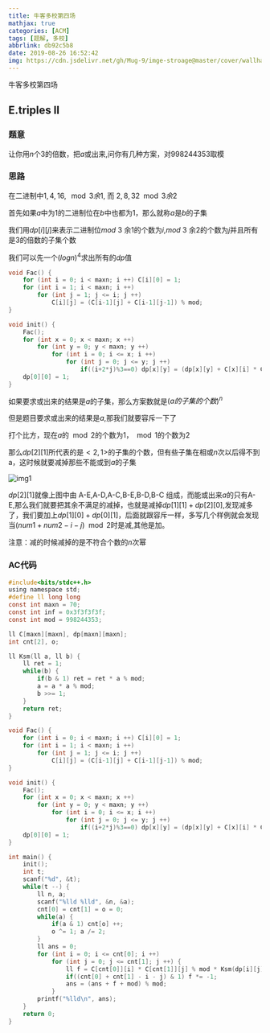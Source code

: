 ```yaml
---
title: 牛客多校第四场
mathjax: true
categories: [ACM]
tags: [题解, 多校]
abbrlink: db92c5b8
date: 2019-08-26 16:52:42
img: https://cdn.jsdelivr.net/gh/Mug-9/imge-stroage@master/cover/wallhaven-28yj9x.4xoxdb4v52g0.jpg
---
```


牛客多校第四场

<!-- less-->

## E.triples ll

### 题意

让你用$n$个3的倍数，把$a$或出来,问你有几种方案，对998244353取模

### 思路

在二进制中$1,4,16,\mod 3余1$, 而 $2,8,32 \mod 3余2$ 

首先如果$a$中为$1$的二进制位在$b$中也都为$1$，那么就称$a$是$b$的子集

我们用$dp[i][j]$来表示二进制位$mod$ $3$ 余$1$的个数为$i$,$mod$ $3$ 余$2$的个数为$j$并且所有是3的倍数的子集个数

我们可以先一个$(logn)^4$求出所有的$dp$值

```c
void Fac() {
    for (int i = 0; i < maxn; i ++) C[i][0] = 1;
    for (int i = 1; i < maxn; i ++) 
        for (int j = 1; j <= i; j ++) 
            C[i][j] = (C[i-1][j] + C[i-1][j-1]) % mod;
}

void init() {
    Fac();
    for (int x = 0; x < maxn; x ++) 
        for (int y = 0; y < maxn; y ++) 
            for (int i = 0; i <= x; i ++)
                for (int j = 0; j <= y; j ++) 
                    if((i+2*j)%3==0) dp[x][y] = (dp[x][y] + C[x][i] * C[y][j] % mod) % mod;
    dp[0][0] = 1;
}
```



如果要求或出来的结果是$a$的子集，那么方案数就是$(a的子集的个数)^n$

但是题目要求或出来的结果是$a$,那我们就要容斥一下了

打个比方，现在$a$的$\mod2$的个数为$1$，$\mod1$的个数为$2$

那么$dp[2][1]$所代表的是$<2,1>$的子集的个数，但有些子集在相或$n$次以后得不到a，这时候就要减掉那些不能或到$a$的子集 

![img1](https://wx4.sinaimg.cn/mw690/0083TyOJly1gblwj39lltj307s06oweg.jpg)

$dp[2][1]$就像上图中由 A-E,​A-D,A-C,B-E,B-D,B-C 组成，而能或出来$a$的只有A-E,那么我们就要把其余不满足的减掉，也就是减掉$dp[1][1]+dp[2][0]$,发现减多了，我们要加上$dp[1][0]+dp[0][1]$，后面就跟容斥一样，多写几个样例就会发现当$(num1+num2-i-j)\mod2$时是减,其他是加。

注意：减的时候减掉的是不符合个数的$n$次幂

### AC代码

```c
#include<bits/stdc++.h>
using namespace std;
#define ll long long
const int maxn = 70;
const int inf = 0x3f3f3f3f;
const int mod = 998244353;

ll C[maxn][maxn], dp[maxn][maxn];
int cnt[2], o;

ll Ksm(ll a, ll b) {
    ll ret = 1;
    while(b) {
        if(b & 1) ret = ret * a % mod;
        a = a * a % mod;
        b >>= 1;
    }
    return ret;
}

void Fac() {
    for (int i = 0; i < maxn; i ++) C[i][0] = 1;
    for (int i = 1; i < maxn; i ++) 
        for (int j = 1; j <= i; j ++) 
            C[i][j] = (C[i-1][j] + C[i-1][j-1]) % mod;
}

void init() {
    Fac();
    for (int x = 0; x < maxn; x ++) 
        for (int y = 0; y < maxn; y ++) 
            for (int i = 0; i <= x; i ++)
                for (int j = 0; j <= y; j ++) 
                    if((i+2*j)%3==0) dp[x][y] = (dp[x][y] + C[x][i] * C[y][j] % mod) % mod;
    dp[0][0] = 1;
}

int main() {
    init();
    int t;
    scanf("%d", &t);
    while(t --) {
        ll n, a;
        scanf("%lld %lld", &n, &a);
        cnt[0] = cnt[1] = o = 0;
        while(a) {
            if(a & 1) cnt[o] ++;
            o ^= 1; a /= 2;
        }
        ll ans = 0;
        for (int i = 0; i <= cnt[0]; i ++) 
            for (int j = 0; j <= cnt[1]; j ++) {
                ll f = C[cnt[0]][i] * C[cnt[1]][j] % mod * Ksm(dp[i][j], n) % mod;
                if((cnt[0] + cnt[1] - i - j) & 1) f *= -1;
                ans = (ans + f + mod) % mod; 
            }        
        printf("%lld\n", ans);
    }
    return 0;
}
```

